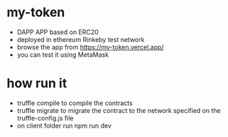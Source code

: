 # my-token
- DAPP APP based on ERC20 
- deployed in ethereum Rinkeby test network
- browse the app from https://my-token.vercel.app/
- you can test it using MetaMask 
# how run it 
- truffle compile to compile the contracts
- truffle migrate to migrate the contract to the network specified on the truffle-config.js file
- on client folder run npm run dev 

